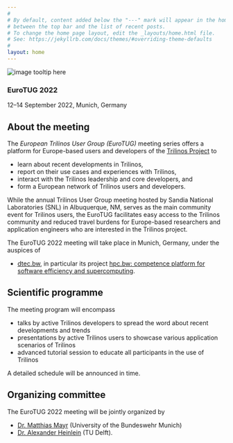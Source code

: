 ```yaml
---
#
# By default, content added below the "---" mark will appear in the home page
# between the top bar and the list of recent posts.
# To change the home page layout, edit the _layouts/home.html file.
# See: https://jekyllrb.com/docs/themes/#overriding-theme-defaults
#
layout: home
---
```


<div class="container">
  <img class="cropped-image none-image" src="https://images.unsplash.com/photo-1599982890963-3aabd60064d2?ixlib=rb-1.2.1&ixid=MnwxMjA3fDB8MHxwaG90by1wYWdlfHx8fGVufDB8fHx8&auto=format&fit=crop&w=1674&q=80" alt="image tooltip here"/>
  <div class="text-block">
    <h3>EuroTUG 2022</h3>
    <p>12–14 September 2022, Munich, Germany</p>
  </div>
</div>

## About the meeting

The _European Trilinos User Group (EuroTUG)_ meeting series offers a platform for Europe-based users and developers
of the [Trilinos Project](https://trilinos.github.io) to

- learn about recent developments in Trilinos,
- report on their use cases and experiences with Trilinos,
- interact with the Trilinos leadership and core developers, and
- form a European network of Trilinos users and developers.

While the annual Trilinos User Group meeting hosted by Sandia National Laboratories (SNL) in Albuquerque, NM,
serves as the main community event for Trilinos users,
the EuroTUG facilitates easy access to the Trilinos community and reduced travel burdens for Europe-based researchers and application engineers
who are interested in the Trilinos project.

The EuroTUG 2022 meeting will take place in Munich, Germany, under the auspices of

- [dtec.bw](https://dtecbw.de), in particular its project [hpc.bw: competence platform for software efficiency and supercomputing](https://dtecbw.de/home/forschung/hsu/projekt-hpcbw/projekt-hpcbw).


## Scientific programme

The meeting program will encompass

- talks by active Trilinos developers to spread the word about recent developments and trends
- presentations by active Trilinos users to showcase various application scenarios of Trilinos
- advanced tutorial session to educate all participants in the use of Trilinos

A detailed schedule will be announced in time.

## Organizing committee

The EuroTUG 2022 meeting will be jointly organized by

- [Dr. Matthias Mayr](https://mayrmt.github.io) (University of the Bundeswehr Munich)
- [Dr. Alexander Heinlein](https://searhein.github.io) (TU Delft).
